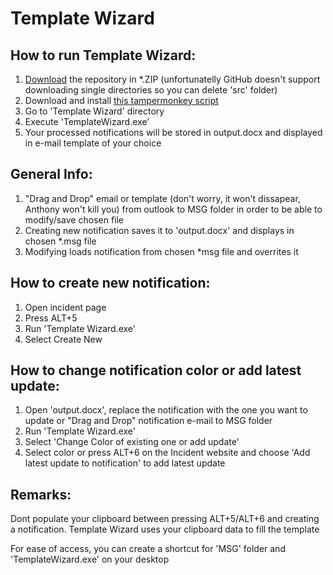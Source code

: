 # Template Wizard


## How to run Template Wizard:

1. [Download](https://github.com/JohnyHCL/TemplateWizard/archive/master.zip) the repository in *.ZIP (unfortunatelly GitHub doesn't support downloading single directories so you can delete 'src' folder)
2. Download and install [this tampermonkey script](https://github.com/JohnyHCL/TemplateWizard/raw/master/src/template_copy.user.js)
3. Go to 'Template Wizard' directory
4. Execute 'TemplateWizard.exe'
5. Your processed notifications will be stored in output.docx and displayed in e-mail template of your choice


## General Info:

1. "Drag and Drop" email or template (don't worry, it won't dissapear, Anthony won't kill you) from outlook to MSG folder in order to be able to modify/save chosen file
2. Creating new notification saves it to 'output.docx' and displays in chosen *.msg file
3. Modifying loads notification from chosen *msg file and overrites it


## How to create new notification:

1. Open incident page
2. Press ALT+5
3. Run 'Template Wizard.exe'
4. Select Create New
	

## How to change notification color or add latest update:
	
1. Open 'output.docx', replace the notification with the one you want to update or "Drag and Drop" notification e-mail to MSG folder
2. Run 'Template Wizard.exe'
3. Select 'Change Color of existing one or add update'
4. Select color or press ALT+6 on the Incident website and choose 'Add latest update to notification' to add latest update


## Remarks:

Dont populate your clipboard between pressing ALT+5/ALT+6 and creating a notification. Template Wizard uses your clipboard data to fill the template

For ease of access, you can create a shortcut for 'MSG' folder and 'TemplateWizard.exe' on your desktop
